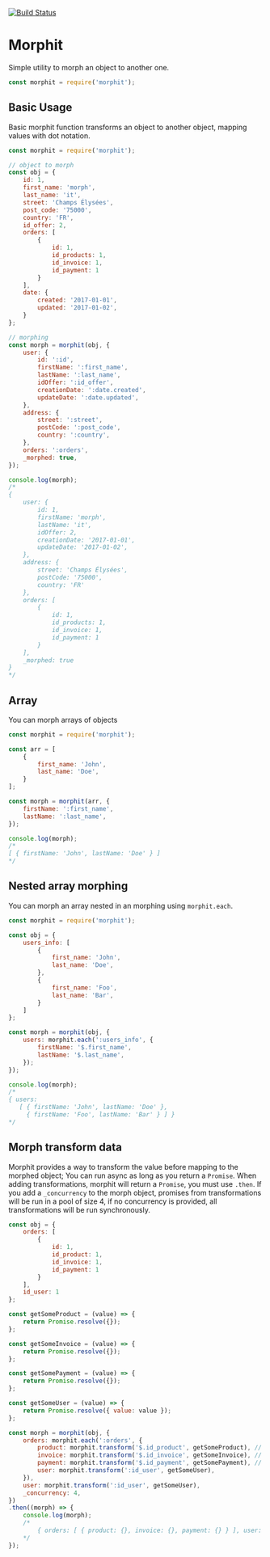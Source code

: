 [![Build Status](https://travis-ci.org/francoispqt/lists.svg?branch=master)](https://travis-ci.org/francoispqt/lists)

# Morphit
Simple utility to morph an object to another one.
```js
const morphit = require('morphit');
```

## Basic Usage
Basic morphit function transforms an object to another object, mapping values with dot notation.
```js
const morphit = require('morphit');

// object to morph
const obj = {
    id: 1,
    first_name: 'morph',
    last_name: 'it',
    street: 'Champs Élysées',
    post_code: '75000',
    country: 'FR',
    id_offer: 2,
    orders: [
        {
            id: 1,
            id_products: 1,
            id_invoice: 1,
            id_payment: 1
        }
    ],
    date: {
        created: '2017-01-01',
        updated: '2017-01-02',
    }
};

// morphing
const morph = morphit(obj, {
    user: {
        id: ':id',
        firstName: ':first_name',
        lastName: ':last_name',
        idOffer: ':id_offer',
        creationDate: ':date.created',
        updateDate: ':date.updated',
    },
    address: {
        street: ':street',
        postCode: ':post_code',
        country: ':country',
    },
    orders: ':orders',
    _morphed: true,
});

console.log(morph);
/*
{
    user: {
        id: 1,
        firstName: 'morph',
        lastName: 'it',
        idOffer: 2,
        creationDate: '2017-01-01',
        updateDate: '2017-01-02',
    },
    address: {
        street: 'Champs Élysées',
        postCode: '75000',
        country: 'FR'
    },
    orders: [
        {
            id: 1,
            id_products: 1,
            id_invoice: 1,
            id_payment: 1
        }
    ],
    _morphed: true
}
*/
```
## Array
You can morph arrays of objects
```js
const morphit = require('morphit');

const arr = [
    {
        first_name: 'John',
        last_name: 'Doe',
    }
];

const morph = morphit(arr, {
    firstName: ':first_name',
    lastName: ':last_name',
});

console.log(morph);
/*
[ { firstName: 'John', lastName: 'Doe' } ]
*/
```

## Nested array morphing
You can morph an array nested in an morphing using `morphit.each`.
```js
const morphit = require('morphit');

const obj = {
    users_info: [
        {
            first_name: 'John',
            last_name: 'Doe',
        },
        {
            first_name: 'Foo',
            last_name: 'Bar',
        }
    ]
};

const morph = morphit(obj, {
    users: morphit.each(':users_info', {
        firstName: '$.first_name',
        lastName: '$.last_name',
    });
});

console.log(morph);
/*
{ users:
   [ { firstName: 'John', lastName: 'Doe' },
     { firstName: 'Foo', lastName: 'Bar' } ] }
*/
```

## Morph transform data
Morphit provides a way to transform the value before mapping to the morphed object;
You can run async as long as you return a `Promise`.
When adding transformations, morphit will return a `Promise`, you must use `.then`.
If you add a `_concurrency` to the morph object, promises from transformations will be run in a pool of size 4, if no concurrency is provided, all transformations will be run synchronously.

```js
const obj = {
    orders: [
        {
            id: 1,
            id_product: 1,
            id_invoice: 1,
            id_payment: 1
        }
    ],
    id_user: 1
};

const getSomeProduct = (value) => {
    return Promise.resolve({});
};

const getSomeInvoice = (value) => {
    return Promise.resolve({});
};

const getSomePayment = (value) => {
    return Promise.resolve({});
};

const getSomeUser = (value) => {
    return Promise.resolve({ value: value });
};

const morph = morphit(obj, {
    orders: morphit.each(':orders', {
        product: morphit.transform('$.id_product', getSomeProduct), // it returns a Promise,
        invoice: morphit.transform('$.id_invoice', getSomeInvoice), // it returns a Promise,
        payment: morphit.transform('$.id_payment', getSomePayment), // it returns a Promise,
        user: morphit.transform(':id_user', getSomeUser),
    }),
    user: morphit.transform(':id_user', getSomeUser),
    _concurrency: 4,
})
.then((morph) => {
    console.log(morph);
    /*
        { orders: [ { product: {}, invoice: {}, payment: {} } ], user: { value: 1 } }
    */
});
```
